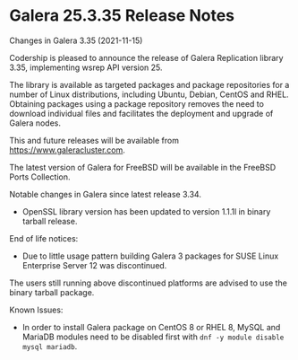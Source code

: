 # Galera 25.3.35 Release Notes

Changes in Galera 3.35 (2021-11-15)

Codership is pleased to announce the release of Galera Replication library 3.35, implementing wsrep API version 25.

The library is available as targeted packages and package repositories for a number of Linux distributions, including Ubuntu, Debian, CentOS and RHEL. Obtaining packages using a package repository removes the need to download individual files and facilitates the deployment and upgrade of Galera nodes.

This and future releases will be available from https://www.galeracluster.com.

The latest version of Galera for FreeBSD will be available in the FreeBSD Ports Collection.

Notable changes in Galera since latest release 3.34.

* OpenSSL library version has been updated to version 1.1.1l in binary tarball release.

End of life notices:

* Due to little usage pattern building Galera 3 packages for SUSE Linux Enterprise Server 12 was discontinued.

The users still running above discontinued platforms are advised to use the binary tarball package.

Known Issues:

* In order to install Galera package on CentOS 8 or RHEL 8, MySQL and MariaDB modules need to be disabled first with `dnf -y module disable mysql mariadb`.
